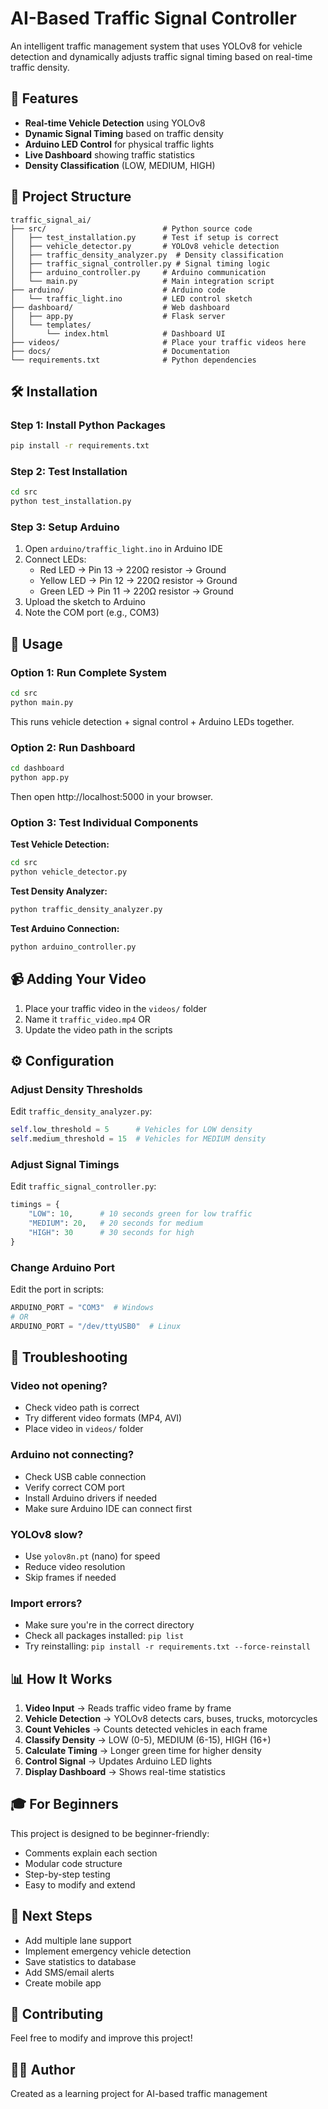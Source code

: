 # AI-Based Traffic Signal Controller

An intelligent traffic management system that uses YOLOv8 for vehicle detection and dynamically adjusts traffic signal timing based on real-time traffic density.

## 🚀 Features

- **Real-time Vehicle Detection** using YOLOv8
- **Dynamic Signal Timing** based on traffic density
- **Arduino LED Control** for physical traffic lights
- **Live Dashboard** showing traffic statistics
- **Density Classification** (LOW, MEDIUM, HIGH)

## 📁 Project Structure

```
traffic_signal_ai/
├── src/                          # Python source code
│   ├── test_installation.py      # Test if setup is correct
│   ├── vehicle_detector.py       # YOLOv8 vehicle detection
│   ├── traffic_density_analyzer.py  # Density classification
│   ├── traffic_signal_controller.py # Signal timing logic
│   ├── arduino_controller.py     # Arduino communication
│   └── main.py                   # Main integration script
├── arduino/                      # Arduino code
│   └── traffic_light.ino         # LED control sketch
├── dashboard/                    # Web dashboard
│   ├── app.py                    # Flask server
│   └── templates/
│       └── index.html            # Dashboard UI
├── videos/                       # Place your traffic videos here
├── docs/                         # Documentation
└── requirements.txt              # Python dependencies
```

## 🛠️ Installation

### Step 1: Install Python Packages

```bash
pip install -r requirements.txt
```

### Step 2: Test Installation

```bash
cd src
python test_installation.py
```

### Step 3: Setup Arduino

1. Open `arduino/traffic_light.ino` in Arduino IDE
2. Connect LEDs:
   - Red LED → Pin 13 → 220Ω resistor → Ground
   - Yellow LED → Pin 12 → 220Ω resistor → Ground
   - Green LED → Pin 11 → 220Ω resistor → Ground
3. Upload the sketch to Arduino
4. Note the COM port (e.g., COM3)

## 🎯 Usage

### Option 1: Run Complete System

```bash
cd src
python main.py
```

This runs vehicle detection + signal control + Arduino LEDs together.

### Option 2: Run Dashboard

```bash
cd dashboard
python app.py
```

Then open http://localhost:5000 in your browser.

### Option 3: Test Individual Components

**Test Vehicle Detection:**
```bash
cd src
python vehicle_detector.py
```

**Test Density Analyzer:**
```bash
python traffic_density_analyzer.py
```

**Test Arduino Connection:**
```bash
python arduino_controller.py
```

## 📹 Adding Your Video

1. Place your traffic video in the `videos/` folder
2. Name it `traffic_video.mp4` OR
3. Update the video path in the scripts

## ⚙️ Configuration

### Adjust Density Thresholds

Edit `traffic_density_analyzer.py`:
```python
self.low_threshold = 5      # Vehicles for LOW density
self.medium_threshold = 15  # Vehicles for MEDIUM density
```

### Adjust Signal Timings

Edit `traffic_signal_controller.py`:
```python
timings = {
    "LOW": 10,      # 10 seconds green for low traffic
    "MEDIUM": 20,   # 20 seconds for medium
    "HIGH": 30      # 30 seconds for high
}
```

### Change Arduino Port

Edit the port in scripts:
```python
ARDUINO_PORT = "COM3"  # Windows
# OR
ARDUINO_PORT = "/dev/ttyUSB0"  # Linux
```

## 🔧 Troubleshooting

### Video not opening?
- Check video path is correct
- Try different video formats (MP4, AVI)
- Place video in `videos/` folder

### Arduino not connecting?
- Check USB cable connection
- Verify correct COM port
- Install Arduino drivers if needed
- Make sure Arduino IDE can connect first

### YOLOv8 slow?
- Use `yolov8n.pt` (nano) for speed
- Reduce video resolution
- Skip frames if needed

### Import errors?
- Make sure you're in the correct directory
- Check all packages installed: `pip list`
- Try reinstalling: `pip install -r requirements.txt --force-reinstall`

## 📊 How It Works

1. **Video Input** → Reads traffic video frame by frame
2. **Vehicle Detection** → YOLOv8 detects cars, buses, trucks, motorcycles
3. **Count Vehicles** → Counts detected vehicles in each frame
4. **Classify Density** → LOW (0-5), MEDIUM (6-15), HIGH (16+)
5. **Calculate Timing** → Longer green time for higher density
6. **Control Signal** → Updates Arduino LED lights
7. **Display Dashboard** → Shows real-time statistics

## 🎓 For Beginners

This project is designed to be beginner-friendly:
- Comments explain each section
- Modular code structure
- Step-by-step testing
- Easy to modify and extend

## 📝 Next Steps

- Add multiple lane support
- Implement emergency vehicle detection
- Save statistics to database
- Add SMS/email alerts
- Create mobile app

## 🤝 Contributing

Feel free to modify and improve this project!


## 👨‍💻 Author

Created as a learning project for AI-based traffic management
